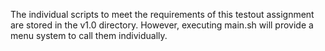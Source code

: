 The individual scripts to meet the requirements of this testout assignment
are stored in the v1.0 directory. However, executing main.sh will provide
a menu system to call them individually.
